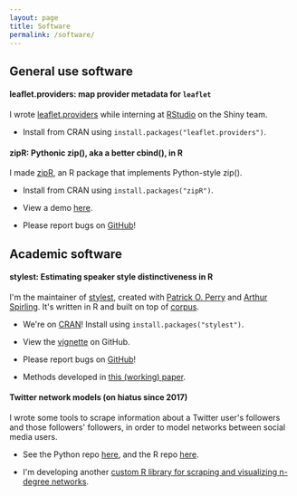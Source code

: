```yaml
---
layout: page
title: Software
permalink: /software/
---
```


## General use software

#### leaflet.providers: map provider metadata for `leaflet`

I wrote <a href="https://rstudio.github.io/leaflet.providers/">leaflet.providers</a> while interning at <a href="https://shiny.rstudio.com/">RStudio</a> on the Shiny team.

* Install from CRAN using `install.packages("leaflet.providers")`.

#### zipR: Pythonic zip(), aka a better cbind(), in R

I made <a href="https://cran.r-project.org/web/packages/zipR/">zipR</a>, an R package that implements Python-style zip().

* Install from CRAN using `install.packages("zipR")`.

* View a demo <a href="https://leslie-huang.github.io/zipr/zipr_demo.html">here</a>.

* Please report bugs on <a href="https://github.com/leslie-huang/zipR/issues">GitHub</a>!


## Academic software

#### stylest: Estimating speaker style distinctiveness in R

I'm the maintainer of <a href="https://cran.r-project.org/web/packages/stylest">stylest</a>, created with <a href="https://github.com/patperry">Patrick O. Perry</a> and <a href="https://github.com/ArthurSpirling/">Arthur Spirling</a>. It's written in R and built on top of <a href="https://cran.r-project.org/web/packages/corpus/index.html">corpus</a>.

* We're on <a href="https://cran.r-project.org/web/packages/stylest">CRAN</a>! Install using `install.packages("stylest")`.

* View the <a href="https://github.com/leslie-huang/stylest/blob/master/vignettes/stylest-vignette.md">vignette</a> on GitHub.

* Please report bugs on <a href="https://github.com/leslie-huang/stylest/issues">GitHub</a>!

* Methods developed in <a href="https://papers.ssrn.com/sol3/papers.cfm?abstract_id=3235506">this (working) paper</a>.

#### Twitter network models (on hiatus since 2017)
I wrote some tools to scrape information about a Twitter user's followers and those followers' followers, in order to model networks between social media users.

* See the Python repo <a href="https://github.com/leslie-huang/twitter-ssscraper">here</a>, and the R repo <a href="https://github.com/leslie-huang/twitter-scrapeR">here</a>.

* I'm developing another <a href="https://github.com/leslie-huang/twitterNetworkGraphR">custom R library for scraping and visualizing n-degree networks</a>.
